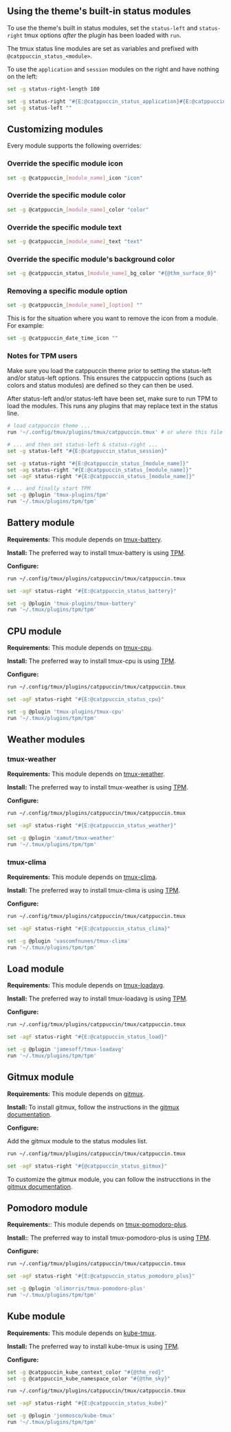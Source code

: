 ## Using the theme's built-in status modules

To use the theme's built in status modules, set the `status-left` and
`status-right` tmux options _after_ the plugin has been loaded with `run`.

The tmux status line modules are set as variables and prefixed with `@catppuccin_status_<module>`.

To use the `application` and `session` modules on the right and have nothing on
the left:

```sh
set -g status-right-length 100

set -g status-right "#{E:@catppuccin_status_application}#{E:@catppuccin_status_session}"
set -g status-left ""
```

## Customizing modules

Every module supports the following overrides:

### Override the specific module icon

```sh
set -g @catppuccin_[module_name]_icon "icon"
```

### Override the specific module color

```sh
set -g @catppuccin_[module_name]_color "color"
```

### Override the specific module text

```sh
set -g @catppuccin_[module_name]_text "text"
```

### Override the specific module's background color

```sh
set -g @catppuccin_status_[module_name]_bg_color "#{@thm_surface_0}"
```

### Removing a specific module option

```sh
set -g @catppuccin_[module_name]_[option] ""
```

This is for the situation where you want to remove the icon from a module.
For example:

```sh
set -g @catppuccin_date_time_icon ""
```

### Notes for TPM users

Make sure you load the catppuccin theme prior to setting the status-left and/or
status-left options. This ensures the catppuccin options (such as colors and
status modules) are defined so they can then be used.

After status-left and/or status-left have been set, make sure to run TPM to load
the modules. This runs any plugins that may replace text in the status line.

```bash
# load catppuccin theme ...
run '~/.config/tmux/plugins/tmux/catppuccin.tmux' # or where this file is located on your machine

# ... and then set status-left & status-right ...
set -g status-left "#{E:@catppuccin_status_session}"

set -g status-right "#{E:@catppuccin_status_[module_name]}"
set -ag status-right "#{E:@catppuccin_status_[module_name]}"
set -agF status-right "#{E:@catppuccin_status_[module_name]}"

# ... and finally start TPM
set -g @plugin 'tmux-plugins/tpm'
run '~/.tmux/plugins/tpm/tpm'
```

## Battery module

**Requirements:** This module depends on [tmux-battery](https://github.com/tmux-plugins/tmux-battery/tree/master).

**Install:** The preferred way to install tmux-battery is using [TPM](https://github.com/tmux-plugins/tpm).

**Configure:**

```sh
run ~/.config/tmux/plugins/catppuccin/tmux/catppuccin.tmux

set -agF status-right "#{E:@catppuccin_status_battery}"

set -g @plugin 'tmux-plugins/tmux-battery'
run '~/.tmux/plugins/tpm/tpm'
```

## CPU module

**Requirements:** This module depends on [tmux-cpu](https://github.com/tmux-plugins/tmux-cpu/tree/master).

**Install:** The preferred way to install tmux-cpu is using [TPM](https://github.com/tmux-plugins/tpm).

**Configure:**

```sh
run ~/.config/tmux/plugins/catppuccin/tmux/catppuccin.tmux

set -agF status-right "#{E:@catppuccin_status_cpu}"

set -g @plugin 'tmux-plugins/tmux-cpu'
run '~/.tmux/plugins/tpm/tpm'
```

## Weather modules

### tmux-weather

**Requirements:** This module depends on [tmux-weather](https://github.com/xamut/tmux-weather).

**Install:** The preferred way to install tmux-weather is using [TPM](https://github.com/tmux-plugins/tpm).

**Configure:**

```sh
run ~/.config/tmux/plugins/catppuccin/tmux/catppuccin.tmux

set -agF status-right "#{E:@catppuccin_status_weather}"

set -g @plugin 'xamut/tmux-weather'
run '~/.tmux/plugins/tpm/tpm'
```

### tmux-clima

**Requirements:** This module depends on [tmux-clima](https://github.com/vascomfnunes/tmux-clima).

**Install:** The preferred way to install tmux-clima is using [TPM](https://github.com/tmux-plugins/tpm).

**Configure:**

```sh
run ~/.config/tmux/plugins/catppuccin/tmux/catppuccin.tmux

set -agF status-right "#{E:@catppuccin_status_clima}"

set -g @plugin 'vascomfnunes/tmux-clima'
run '~/.tmux/plugins/tpm/tpm'
```

## Load module

**Requirements:** This module depends on [tmux-loadavg](https://github.com/jamesoff/tmux-loadavg).

**Install:** The preferred way to install tmux-loadavg is using [TPM](https://github.com/tmux-plugins/tpm).

**Configure:**

```sh
run ~/.config/tmux/plugins/catppuccin/tmux/catppuccin.tmux

set -agF status-right "#{E:@catppuccin_status_load}"

set -g @plugin 'jamesoff/tmux-loadavg'
run '~/.tmux/plugins/tpm/tpm'
```

## Gitmux module

**Requirements:** This module depends on [gitmux](https://github.com/arl/gitmux).

**Install:** To install gitmux, follow the instructions in the [gitmux documentation](https://github.com/arl/gitmux/blob/main/README.md#installing).

**Configure:**

Add the gitmux module to the status modules list.

```sh
run ~/.config/tmux/plugins/catppuccin/tmux/catppuccin.tmux

set -agF status-right "#{@catppuccin_status_gitmux}"
```

To customize the gitmux module, you can follow the instrucctions in the [gitmux documentation](https://github.com/arl/gitmux/blob/main/README.md#customizing).

## Pomodoro module

**Requirements:**: This module depends on [tmux-pomodoro-plus](https://github.com/olimorris/tmux-pomodoro-plus/tree/main).

**Install:**: The preferred way to install tmux-pomodoro-plus is using [TPM](https://github.com/tmux-plugins/tpm).

**Configure:**

```sh
run ~/.config/tmux/plugins/catppuccin/tmux/catppuccin.tmux

set -agF status-right "#{E:@catppuccin_status_pomodoro_plus}"

set -g @plugin 'olimorris/tmux-pomodoro-plus'
run '~/.tmux/plugins/tpm/tpm'
```

## Kube module

**Requirements:** This module depends on [kube-tmux](https://github.com/jonmosco/kube-tmux).

**Install:** The preferred way to install kube-tmux is using [TPM](https://github.com/tmux-plugins/tpm).

**Configure:**

```sh
set -g @catppuccin_kube_context_color "#{@thm_red}"
set -g @catppuccin_kube_namespace_color "#{@thm_sky}"

run ~/.config/tmux/plugins/catppuccin/tmux/catppuccin.tmux

set -agF status-right "#{E:@catppuccin_status_kube}"

set -g @plugin 'jonmosco/kube-tmux'
run '~/.tmux/plugins/tpm/tpm'
```
